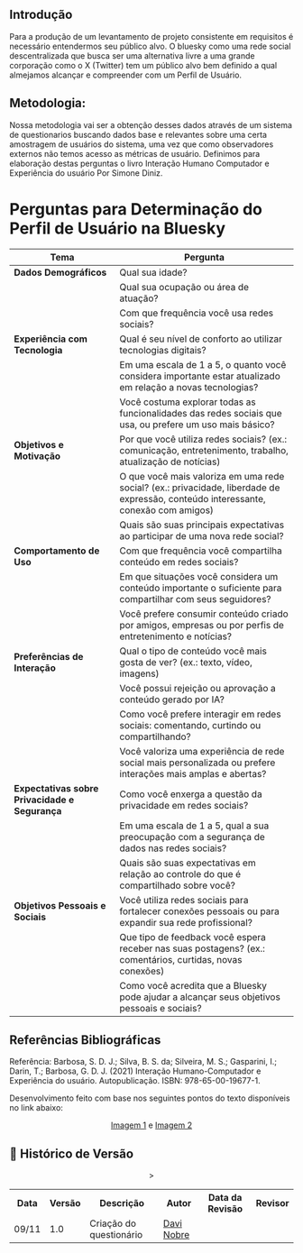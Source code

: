 ## Introdução 
Para a produção de um levantamento de projeto consistente em requisitos é necessário entendermos seu público alvo. O bluesky como uma rede social descentralizada que busca ser uma alternativa livre a uma grande corporação como o X (Twitter) tem um público alvo bem definido a qual almejamos alcançar e compreender com um Perfil de Usuário. 


## Metodologia: 

Nossa metodologia vai ser a obtenção desses dados através de um sistema de questionarios buscando dados base e relevantes sobre uma certa amostragem de usuários do sistema, uma vez que como observadores externos não temos acesso as métricas de usuário. Definimos para elaboração destas perguntas o livro Interação Humano Computador e Experiência do usuário Por Simone Diniz. 

# Perguntas para Determinação do Perfil de Usuário na Bluesky

| Tema                         | Pergunta                                                                                                                             |
|------------------------------|--------------------------------------------------------------------------------------------------------------------------------------|
| **Dados Demográficos**       | Qual sua idade?                                                                                                                     |
|                              | Qual sua ocupação ou área de atuação?                                                                                                |
|                              | Com que frequência você usa redes sociais?                                                                                           |
| **Experiência com Tecnologia** | Qual é seu nível de conforto ao utilizar tecnologias digitais?                                                                       |
|                              | Em uma escala de 1 a 5, o quanto você considera importante estar atualizado em relação a novas tecnologias?                          |
|                              | Você costuma explorar todas as funcionalidades das redes sociais que usa, ou prefere um uso mais básico?                            |
| **Objetivos e Motivação**    | Por que você utiliza redes sociais? (ex.: comunicação, entretenimento, trabalho, atualização de notícias)                           |
|                              | O que você mais valoriza em uma rede social? (ex.: privacidade, liberdade de expressão, conteúdo interessante, conexão com amigos)   |
|                              | Quais são suas principais expectativas ao participar de uma nova rede social?                                                       |
| **Comportamento de Uso**     | Com que frequência você compartilha conteúdo em redes sociais?                                                                      |
|                              | Em que situações você considera um conteúdo importante o suficiente para compartilhar com seus seguidores?                          |
|                              | Você prefere consumir conteúdo criado por amigos, empresas ou por perfis de entretenimento e notícias?                              |
| **Preferências de Interação** | Qual o tipo de conteúdo você mais gosta de ver? (ex.: texto, vídeo, imagens)                                                        |
|                               |Você possui rejeição ou aprovação a conteúdo gerado por IA?    | 
|                              | Como você prefere interagir em redes sociais: comentando, curtindo ou compartilhando?                                               |
|                              | Você valoriza uma experiência de rede social mais personalizada ou prefere interações mais amplas e abertas?                        |
| **Expectativas sobre Privacidade e Segurança** | Como você enxerga a questão da privacidade em redes sociais?                                                      |
|                              | Em uma escala de 1 a 5, qual a sua preocupação com a segurança de dados nas redes sociais?                                          |
|                              | Quais são suas expectativas em relação ao controle do que é compartilhado sobre você?                                               |
| **Objetivos Pessoais e Sociais** | Você utiliza redes sociais para fortalecer conexões pessoais ou para expandir sua rede profissional?                             |
|                              | Que tipo de feedback você espera receber nas suas postagens? (ex.: comentários, curtidas, novas conexões)                           |
|                              | Como você acredita que a Bluesky pode ajudar a alcançar seus objetivos pessoais e sociais?                                          |


## Referências Bibliográficas

Referência: Barbosa, S. D. J.; Silva, B. S. da; Silveira, M. S.; Gasparini, I.; Darin, T.;
Barbosa, G. D. J. (2021) Interação Humano-Computador e Experiência do usuário.
Autopublicação. ISBN: 978-65-00-19677-1.

Desenvolvimento feito com base nos seguintes pontos do texto disponíveis no link abaixo:

<div align="center">                                                                        
    <a href="../../assets/images/img1.png" target="_blank">Imagem 1</a>     
    e
    <a href="../../assets/images/img2.png" target="_blank">Imagem 2</a>
</div>




## :round_pushpin: Histórico de Versão 

<div align="center">
    <table>
        <tr>
            <th>Data</th>
            <th>Versão</th>
            <th>Descrição</th>
            <th>Autor</th>
            <th>Data da Revisão</th>
            <th>Revisor</th>
        </tr>
        <tr>
            <td>09/11</td>
            <td>1.0</td>
            <td>Criação do questionário</td>
            <td><a href="https://github.com/Jagaima">Davi Nobre</a></td>
            <td></td>
            <td><a</a></td>>
        </tr>
    </table>
</div>